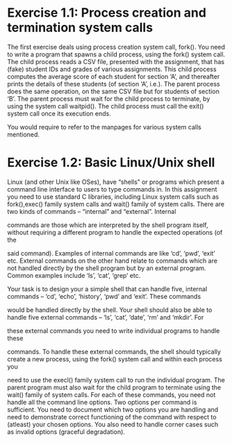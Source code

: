 # Exercise 1.1: Process creation and termination system calls
The first exercise deals using process creation system call, fork(). You need to
write a program that spawns a child process, using the fork() system call. The
child process reads a CSV file, presented with the assignment, that has (fake)
student IDs and grades of various assignments. This child process computes the
average score of each student for section ‘A’, and thereafter prints the details of
these students (of section ‘A’, i.e.). The parent process does the same operation,
on the same CSV file but for students of section ‘B’.
The parent process must wait for the child process to terminate, by using
the system call waitpid(). The child process must call the exit() system call
once its execution ends.

You would require to refer to the manpages for various system calls mentioned.

# Exercise 1.2: Basic Linux/Unix shell
Linux (and other Unix like OSes), have “shells” or programs which present
a command line interface to users to type commands in. In this assignment
you need to use standard C libraries, including Linux system calls such as
fork(),exec() family system calls and wait() family of system calls.
There are two kinds of commands – “internal” and “external”. Internal

commands are those which are interpreted by the shell program itself, without 
requiring a different program to handle the expected operations (of the

said command). Examples of internal commands are like ‘cd’, ‘pwd’, ‘exit’
etc. External commands on the other hand relate to commands which are not
handled directly by the shell program but by an external program. Common
examples include ‘ls’, ‘cat’, ‘grep’ etc.

Your task is to design your a simple shell that can handle five, internal commands
 – ‘cd’, ‘echo’, ‘history’, ‘pwd’ and ‘exit’. These commands

would be handled directly by the shell. Your shell should also be able to handle
 five external commands – ‘ls’, ‘cat’, ‘date’, ‘rm’ and ‘mkdir’. For

these external commands you need to write individual programs to handle these

commands. To handle these external commands, the shell should typically create 
a new process, using the fork() system call and within each process you

need to use the execl() family system call to run the individual program. The
parent program must also wait for the child program to terminate using the
wait() family of system calls.
For each of these commands, you need not handle all the command line
options. Two options per command is sufficient. You need to document which
two options you are handling and need to demonstrate correct functioning of
the command with respect to (atleast) your chosen options. You also need to
handle corner cases such as invalid options (graceful degradation).
